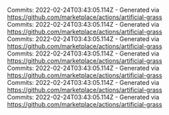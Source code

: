 Commits: 2022-02-24T03:43:05.114Z - Generated via https://github.com/marketplace/actions/artificial-grass
<br>
Commits: 2022-02-24T03:43:05.114Z - Generated via https://github.com/marketplace/actions/artificial-grass
<br>
Commits: 2022-02-24T03:43:05.114Z - Generated via https://github.com/marketplace/actions/artificial-grass
<br>
Commits: 2022-02-24T03:43:05.114Z - Generated via https://github.com/marketplace/actions/artificial-grass
<br>
Commits: 2022-02-24T03:43:05.114Z - Generated via https://github.com/marketplace/actions/artificial-grass
<br>
Commits: 2022-02-24T03:43:05.114Z - Generated via https://github.com/marketplace/actions/artificial-grass
<br>
Commits: 2022-02-24T03:43:05.114Z - Generated via https://github.com/marketplace/actions/artificial-grass
<br>
